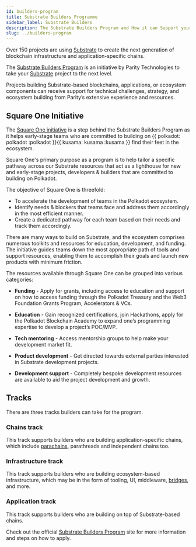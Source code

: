 ```yaml
---
id: builders-program
title: Substrate Builders Programme
sidebar_label: Substrate Builders
description: The Substrate Builders Program and How it can Support your Substrate Development.
slug: ../builders-program
---
```


Over 150 projects are using [Substrate](https://substrate.io) to create the next generation of
blockchain infrastructure and application-specific chains.

The [Substrate Builders Program](https://substrate.io/ecosystem/substrate-builders-program/) is an
initiative by Parity Technologies to take your [Substrate](https://substrate.io) project to the next
level.

Projects building Substrate-based blockchains, applications, or ecosystem components can receive
support for technical challenges, strategy, and ecosystem building from Parity’s extensive
experience and resources.

## Square One Initiative

The [Square One initiative](https://substrate.io/ecosystem/square-one/) is a step behind the
Substrate Builders Program as it helps early-stage teams who are committed to building on
{{ polkadot: polkadot :polkadot }}{{ kusama: kusama :kusama }} find their feet in the ecosystem.

Square One's primary purpose as a program is to help tailor a specific pathway across our Substrate
resources that act as a lighthouse for new and early-stage projects, developers & builders that are
committed to building on Polkadot.

The objective of Square One is threefold:

- To accelerate the development of teams in the Polkadot ecosystem.
- Identify needs & blockers that teams face and address them accordingly in the most efficient
  manner.
- Create a dedicated pathway for each team based on their needs and track them accordingly.

There are many ways to build on Substrate, and the ecosystem comprises numerous toolkits and
resources for education, development, and funding. The initiative guides teams down the most
appropriate path of tools and support resources, enabling them to accomplish their goals and launch
new products with minimum friction.

The resources available through Square One can be grouped into various categories:

- **Funding** - Apply for grants, including access to education and support on how to access funding
  through the Polkadot Treasury and the Web3 Foundation Grants Program, Accelerators & VCs.

- **Education** - Gain recognized certifications, join Hackathons, apply for the Polkadot Blockchain
  Academy to expand one’s programming expertise to develop a project’s POC/MVP.

- **Tech mentoring** - Access mentorship groups to help make your development market fit.

- **Product development** - Get directed towards external parties interested in Substrate
  development projects.

- **Development support** - Completely bespoke development resources are available to aid the
  project development and growth.

## Tracks

There are three tracks builders can take for the program.

### Chains track

This track supports builders who are building application-specific chains, which include
[parachains](./learn-parachains-index), parathreads and independent chains too.

### Infrastructure track

This track supports builders who are building ecosystem-based infrastructure, which may be in the
form of tooling, UI, middleware, [bridges](../learn/learn-bridges.md), and more.

### Application track

This track supports builders who are building on top of Substrate-based chains.

Check out the official
[Substrate Builders Program](https://substrate.io/ecosystem/substrate-builders-program/) site for
more information and steps on how to apply.
